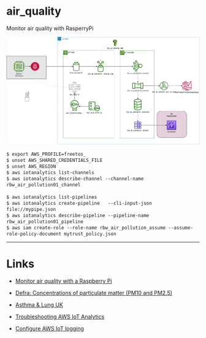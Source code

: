 # air_quality
Monitor air quality with RasperryPi

![image info](./iot-v0.4-air_quality.png)

    $ export AWS_PROFILE=freetos_
    $ unset AWS_SHARED_CREDENTIALS_FILE
    $ unset AWS_REGION
    $ aws iotanalytics list-channels
    $ aws iotanalytics describe-channel --channel-name rbw_air_pollution01_channel

    $ aws iotanalytics list-pipelines
    $ aws iotanalytics create-pipeline   --cli-input-json file://mypipe.json
    $ aws iotanalytics describe-pipeline --pipeline-name rbw_air_pollution01_pipeline
    $ aws iam create-role --role-name rbw_air_pollution_assume --assume-role-policy-document mytrust_policy.json
    
  ---

# Links
* [Monitor air quality with a Raspberry Pi](https://www.raspberrypi.com/news/monitor-air-quality-with-a-raspberry-pi/)
* [Defra: Concentrations of particulate matter (PM10 and PM2.5)](https://www.gov.uk/government/statistics/air-quality-statistics/concentrations-of-particulate-matter-pm10-and-pm25)
* [Asthma &amp; Lung UK](https://www.blf.org.uk/taskforce/data-tracker/air-quality/pm25)

* [Troubleshooting AWS IoT Analytics](https://docs.aws.amazon.com/iotanalytics/latest/userguide/troubleshoot.html#pipeline-no-data)
* [Configure AWS IoT logging](https://docs.aws.amazon.com/iot/latest/developerguide/configure-logging.html#fine-logging-cli)
